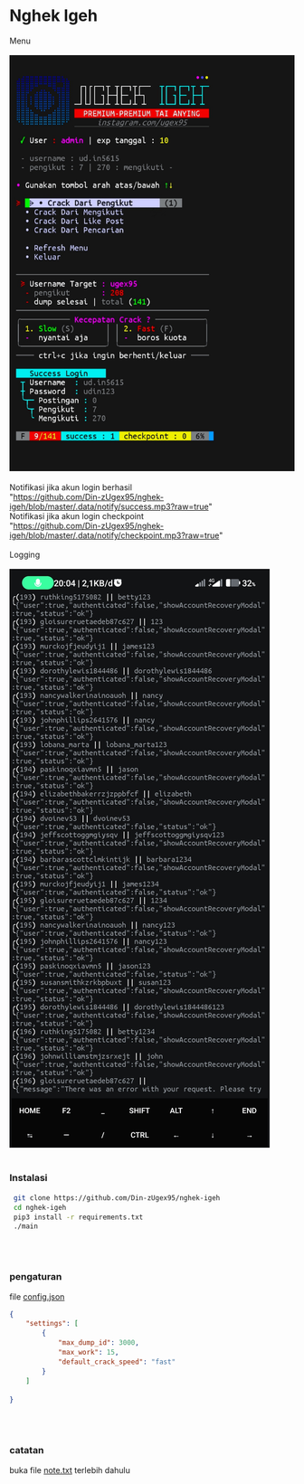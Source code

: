 # Nghek Igeh
Menu
<br><br>![Screenshot](.data/img/menu.jpg)<br><br>
Notifikasi jika akun login berhasil<br>
"https://github.com/Din-zUgex95/nghek-igeh/blob/master/.data/notify/success.mp3?raw=true"
<br>Notifikasi jika akun login checkpoint<br>
"https://github.com/Din-zUgex95/nghek-igeh/blob/master/.data/notify/checkpoint.mp3?raw=true"
<br><br>Logging
<br><br>![Screenshot](.data/img/log.jpg)<br><br>

### Instalasi
```bash
 git clone https://github.com/Din-zUgex95/nghek-igeh
 cd nghek-igeh
 pip3 install -r requirements.txt
 ./main
```
<br><br>
### pengaturan
file [config.json](.data/config.json)
```json
{
    "settings": [
        {
            "max_dump_id": 3000,
            "max_work": 15,
            "default_crack_speed": "fast"
        }
    ]

}
```
<br><br>
### catatan
buka file [note.txt](note.txt) terlebih dahulu
<br><br><br><br>
